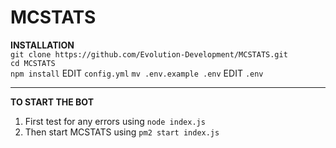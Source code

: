 # MCSTATS









**INSTALLATION**
<br>
`git clone https://github.com/Evolution-Development/MCSTATS.git`
<br>
`cd MCSTATS`
<br>
`npm install`
EDIT `config.yml`
`mv .env.example .env`
EDIT `.env`

<hr>

**TO START THE BOT**
1. First test for any errors using `node index.js`
2. Then start MCSTATS using `pm2 start index.js`
